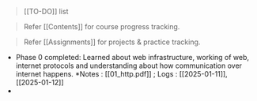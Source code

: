>[[TO-DO]] list

>Refer [[Contents]] for course progress tracking.

>Refer [[Assignments]] for projects & practice tracking.

- Phase 0 completed: Learned about web infrastructure, working of web, internet protocols and understanding about how communication over internet happens. *Notes : [[01_http.pdf]] ; Logs : [[2025-01-11]], [[2025-01-12]]
- 



